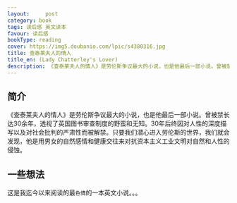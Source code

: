 ```yaml
---
layout:     post
category: book
tags: 读后感 英文读本
favour: 读后感
bookType: reading
cover: https://img5.doubanio.com/lpic/s4380316.jpg
title: 查泰莱夫人的情人
title_en: (Lady Chatterley's Lover)
description: 《查泰莱夫人的情人》是劳伦斯争议最大的小说，也是他最后一部小说。曾被禁长达30余年，透视了英国图书审查制度的野蛮和无知。30年后终因对人性的深度描写以及对社会批判的严肃性而被解禁。只要我们潜心进入劳伦斯的世界，我们就会发现，他是用男女的自然感情和健康交往来对抗资本主义工业文明对自然和人性的侵蚀。
---
```


## 简介
《查泰莱夫人的情人》是劳伦斯争议最大的小说，也是他最后一部小说。曾被禁长达30余年，透视了英国图书审查制度的野蛮和无知。30年后终因对人性的深度描写以及对社会批判的严肃性而被解禁。只要我们潜心进入劳伦斯的世界，我们就会发现，他是用男女的自然感情和健康交往来对抗资本主义工业文明对自然和人性的侵蚀。

## 一些想法
这是我迄今以来阅读的最`色情`的一本英文小说。。。

